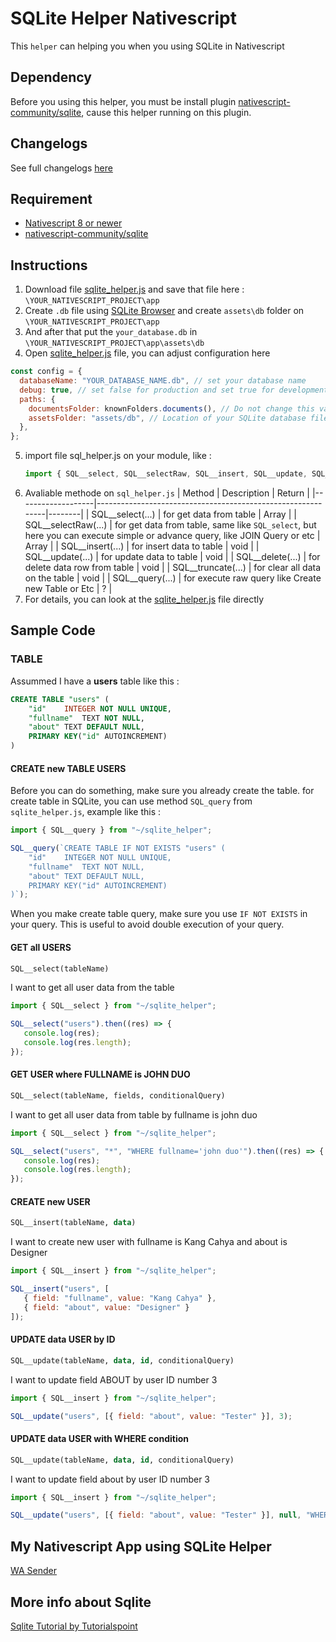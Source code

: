 # SQLite Helper Nativescript
This ```helper``` can helping you when you using SQLite in Nativescript


## Dependency
Before you using this helper, you must be install plugin [nativescript-community/sqlite](https://github.com/nativescript-community/sqlite), cause this helper running on this plugin.

## Changelogs
See full changelogs [here](https://github.com/dyazincahya/sqlite-helper-nativescript/releases)
## Requirement
- [Nativescript 8 or newer](https://nativescript.org/)
- [nativescript-community/sqlite](https://github.com/nativescript-community/sqlite)


## Instructions
1. Download file [sqlite_helper.js](https://github.com/dyazincahya/sqlite-helper-nativescript/blob/main/sqlite_helper.js) and save that file here : ```\YOUR_NATIVESCRIPT_PROJECT\app```
2. Create ```.db``` file using [SQLite Browser](https://sqlitebrowser.org) and create ```assets\db``` folder on ```\YOUR_NATIVESCRIPT_PROJECT\app```
3. And after that put the ```your_database.db``` in ```\YOUR_NATIVESCRIPT_PROJECT\app\assets\db```
4. Open [sqlite_helper.js](https://github.com/dyazincahya/sqlite-helper-nativescript/blob/main/sqlite_helper.js) file, you can adjust configuration here
```javascript
const config = {
  databaseName: "YOUR_DATABASE_NAME.db", // set your database name
  debug: true, // set false for production and set true for development
  paths: {
    documentsFolder: knownFolders.documents(), // Do not change this value. It is used to get the root documents directory.
    assetsFolder: "assets/db", // Location of your SQLite database file. If you place an existing database here, this helper will automatically copy it to the system directory, so you don't need to manually create the database.
  },
};
```
5. import file sql_helper.js on your module, like :
   ``` javascript
   import { SQL__select, SQL__selectRaw, SQL__insert, SQL__update, SQL__delete, SQL__truncate, SQL__query } from "~/sqlite_helper";
   ```
6. Avaliable methode on ```sql_helper.js```
    | Method            | Description                                                 | Return |
    |-------------------|-------------------------------------------------------------|--------|
    | SQL__select(...)   | for get data from table                                         | Array  |
    | SQL__selectRaw(...) | for get data from table, same like ```SQL_select```, but here you can execute simple or advance query, like JOIN Query or etc | Array | 
    | SQL__insert(...)   | for insert data to table                                    | void   |
    | SQL__update(...)   | for update data to table                                    | void   |
    | SQL__delete(...)   | for delete data row from table                              | void   |
    | SQL__truncate(...) | for clear all data on the table                             | void   |
    | SQL__query(...)    | for execute raw query like Create new Table or Etc | ?      |
7. For details, you can look at the [sqlite_helper.js](https://github.com/dyazincahya/sqlite-helper-nativescript/blob/main/sqlite_helper.js) file directly


## Sample Code

### TABLE
Assummed I have a **users** table like this :
``` sql
CREATE TABLE "users" (
	"id"	INTEGER NOT NULL UNIQUE,
	"fullname"	TEXT NOT NULL,
	"about"	TEXT DEFAULT NULL,
	PRIMARY KEY("id" AUTOINCREMENT)
)
```

#### CREATE new TABLE USERS
Before you can do something, make sure you already create the table. for create table in SQLite, you can use method ```SQL_query``` from ```sqlite_helper.js```, example like this :
``` javascript
import { SQL__query } from "~/sqlite_helper";

SQL__query(`CREATE TABLE IF NOT EXISTS "users" (
	"id"	INTEGER NOT NULL UNIQUE,
	"fullname"	TEXT NOT NULL,
	"about"	TEXT DEFAULT NULL,
	PRIMARY KEY("id" AUTOINCREMENT)
)`);
```

When you make create table query, make sure you use ```IF NOT EXISTS``` in your query. This is useful to avoid double execution of your query.


#### GET all USERS
``` sql
SQL__select(tableName)
```
I want to get all user data from the table
``` javascript
import { SQL__select } from "~/sqlite_helper";

SQL__select("users").then((res) => {
   console.log(res);
   console.log(res.length);
});
```

#### GET USER where FULLNAME is JOHN DUO
```sql
SQL__select(tableName, fields, conditionalQuery)
```
I want to get all user data from table by fullname is john duo
``` javascript
import { SQL__select } from "~/sqlite_helper";

SQL__select("users", "*", "WHERE fullname='john duo'").then((res) => {
   console.log(res);
   console.log(res.length);
});
```

#### CREATE new USER
``` sql
SQL__insert(tableName, data)
```
I want to create new user with fullname is Kang Cahya and about is Designer
``` javascript
import { SQL__insert } from "~/sqlite_helper";

SQL__insert("users", [
   { field: "fullname", value: "Kang Cahya" },
   { field: "about", value: "Designer" }
]);
```

#### UPDATE data USER by ID
``` sql
SQL__update(tableName, data, id, conditionalQuery)
```
I want to update field ABOUT by user ID number 3
``` javascript
import { SQL__insert } from "~/sqlite_helper";

SQL__update("users", [{ field: "about", value: "Tester" }], 3);
```

#### UPDATE data USER with WHERE condition
``` sql
SQL__update(tableName, data, id, conditionalQuery)
```
I want to update field about by user ID number 3
``` javascript
import { SQL__insert } from "~/sqlite_helper";

SQL__update("users", [{ field: "about", value: "Tester" }], null, "WHERE id='3'");
```

## My Nativescript App using SQLite Helper
[WA Sender](https://github.com/x-labs-86/wa-sender)

## More info about Sqlite
[Sqlite Tutorial by Tutorialspoint](https://www.tutorialspoint.com/sqlite/index.htm)
